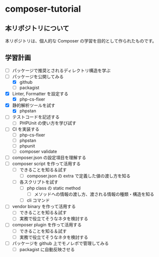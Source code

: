 # composer-tutorial

## 本リポジトリについて

本リポジトリは、個人的な Composer の学習を目的として作られたものです。

## 学習計画

- [ ] パッケージで推奨とされるディレクトリ構造を学ぶ
- [ ] パッケージを公開してみる
  - [x] github
  - [ ] packagist
- [x] Linter, Formatter を設定する
  - [x] php-cs-fixer
- [x] 静的解析ツールを試す
  - [x] phpstan
- [ ] テストコードを記述する
  - [ ] PHPUnit の使い方を学び試す
- [ ] CI を実装する
  - [ ] php-cs-fixer
  - [ ] phpstan
  - [ ] phpunit
  - [ ] composer validate
- [ ] composer.json の設定項目を理解する
- [ ] composer script を作って活用する
  - [ ] できることを知る＆試す
    - [ ] composer.json の extra で定義した値の渡し方を知る
  - [ ] 各スクリプトを試す
    - [ ] php class の static method
      - [ ] メソッドへの情報の渡し方、渡される情報の種類・構造を知る
    - [ ] cli コマンド
- [ ] vendor binary を作って活用する
  - [ ] できることを知る＆試す
  - [ ] 実務で役立てそうなネタを検討する
- [ ] composer plugin を作って活用する
  - [ ] できることを知る＆試す
  - [ ] 実務で役立てそうなネタを検討する
- [ ] パッケージを github 上でモノレポで管理してみる
  - [ ] packagist に自動反映させる
